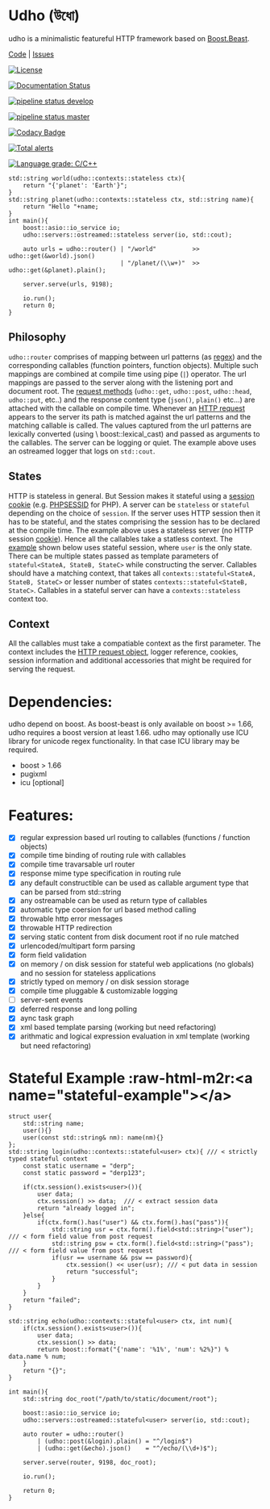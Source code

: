 Udho (উধো)
==========

udho is a minimalistic featureful HTTP framework based on [Boost.Beast](https://www.boost.org/doc/libs/1_71_0/libs/beast/doc/html/index.html).

[Code](https://gitlab.com/neel.basu/udho) | [Issues](https://gitlab.com/neel.basu/udho/issues)

[![License](https://img.shields.io/badge/License-BSD%202--Clause-orange.svg)](https://opensource.org/licenses/BSD-2-Clause)

[![Documentation Status](https://readthedocs.org/projects/udho/badge/?version=latest)](https://udho.readthedocs.io/en/latest/?badge=latest)

[![pipeline status develop](https://gitlab.com/neel.basu/udho/badges/develop/pipeline.svg)](https://gitlab.com/neel.basu/udho/commits/develop)

[![pipeline status master](https://gitlab.com/neel.basu/udho/badges/master/pipeline.svg)](https://gitlab.com/neel.basu/udho/commits/master)

[![Codacy Badge](https://api.codacy.com/project/badge/Grade/20093f1597cd490ba923fc5401ada672)](https://www.codacy.com/manual/neel.basu.z/udho?utm_source=github.com&amp;utm_medium=referral&amp;utm_content=neel/udho&amp;utm_campaign=Badge_Grade)

[![Total alerts](https://img.shields.io/lgtm/alerts/g/neel/udho.svg?logo=lgtm&logoWidth=18)](https://lgtm.com/projects/g/neel/udho/alerts/)

[![Language grade: C/C++](https://img.shields.io/lgtm/grade/cpp/g/neel/udho.svg?logo=lgtm&logoWidth=18)](https://lgtm.com/projects/g/neel/udho/context:cpp)

``` {.sourceCode .cpp}
std::string world(udho::contexts::stateless ctx){
    return "{'planet': 'Earth'}";
}
std::string planet(udho::contexts::stateless ctx, std::string name){
    return "Hello "+name;
}
int main(){
    boost::asio::io_service io;
    udho::servers::ostreamed::stateless server(io, std::cout);

    auto urls = udho::router() | "/world"          >> udho::get(&world).json() 
                               | "/planet/(\\w+)"  >> udho::get(&planet).plain();

    server.serve(urls, 9198);

    io.run();
    return 0;
}
```

Philosophy
----------

`udho::router` comprises of mapping between url patterns (as [regex](https://en.wikipedia.org/wiki/Regular_expression)) and the corresponding callables (function pointers, function objects). Multiple such mappings are combined at compile time using pipe (`|`) operator. The url mappings are passed to the server along with the listening port and document root. The [request methods](https://developer.mozilla.org/en-US/docs/Web/HTTP/Methods) (`udho::get`, `udho::post`, `udho::head`, `udho::put`, etc..) and the response content type (`json()`, `plain()` etc...) are attached with the callable on compile time. Whenever an [HTTP request](https://developer.mozilla.org/en-US/docs/Web/HTTP/Overview#HTTP_flow) appears to the server its path is matched against the url patterns and the matching callable is called. The values captured from the url patterns are lexically converted (using \\ boost::lexical\_cast[](https://theboostcpplibraries.com/boost.lexical_cast)) and passed as arguments to the callables. The server can be logging or quiet. The example above uses an ostreamed logger that logs on `std::cout`.

States
------

HTTP is stateless in general. But Session makes it stateful using a [session cookie](https://en.wikipedia.org/wiki/Session_ID) (e.g. [PHPSESSID](https://www.php.net/manual/en/session.idpassing.php) for PHP). A server can be `stateless` or `stateful` depending on the choice of `session`. If the server uses HTTP session then it has to be stateful, and the states comprising the session has to be declared at the compile time. The example above uses a stateless server (no HTTP session [cookie](https://en.wikipedia.org/wiki/HTTP_cookie)). Hence all the callables take a statless context. The [example](#stateful-example) shown below uses stateful session, where `user` is the only state. There can be multiple states passed as template parameters of `stateful<StateA, StateB, StateC>` while constructing the server. Callables should have a matching context, that takes all `contexts::stateful<StateA, StateB, StateC>` or lesser number of states `contexts::stateful<StateB, StateC>`. Callables in a stateful server can have a `contexts::stateless` context too.

Context
-------

All the callables must take a compatiable context as the first parameter. The context includes the [HTTP request object](https://www.boost.org/doc/libs/develop/libs/beast/doc/html/beast/ref/boost__beast__http__request.html), logger reference, cookies, session information and additional accessories that might be required for serving the request.

Dependencies:
=============

udho depend on boost. As boost-beast is only available on boost \>= 1.66, udho requires a boost version at least 1.66. udho may optionally use ICU library for unicode regex functionality. In that case ICU library may be required.

-   boost \> 1.66
-   pugixml
-   icu [optional]

Features:
=========

-   [x] regular expression based url routing to callables (functions / function objects)
-   [x] compile time binding of routing rule with callables
-   [x] compile time travarsable url router
-   [x] response mime type specification in routing rule
-   [x] any default constructible can be used as callable argument type that can be parsed from std::string
-   [x] any ostreamable can be used as return type of callables
-   [x] automatic type coersion for url based method calling
-   [x] throwable http error messages
-   [x] throwable HTTP redirection
-   [x] serving static content from disk document root if no rule matched
-   [x] urlencoded/multipart form parsing
-   [x] form field validation
-   [x] on memory / on disk session for stateful web applications (no globals) and no session for stateless applications
-   [x] strictly typed on memory / on disk session storage
-   [x] compile time pluggable & customizable logging
-   [ ] server-sent events
-   [x] deferred response and long polling
-   [x] aync task graph
-   [x] xml based template parsing (working but need refactoring)
-   [x] arithmatic and logical expression evaluation in xml template (working but need refactoring)

Stateful Example :raw-html-m2r:\<a name="stateful-example"\>\</a\>
==================================================================

``` {.sourceCode .cpp}
struct user{
    std::string name;
    user(){}
    user(const std::string& nm): name(nm){}
};
std::string login(udho::contexts::stateful<user> ctx){ /// < strictly typed stateful context
    const static username = "derp";
    const static password = "derp123";

    if(ctx.session().exists<user>()){
        user data;
        ctx.session() >> data;  /// < extract session data
        return "already logged in";
    }else{
        if(ctx.form().has("user") && ctx.form().has("pass")){
            std::string usr = ctx.form().field<std::string>("user"); /// < form field value from post request
            std::string psw = ctx.form().field<std::string>("pass"); /// < form field value from post request
            if(usr == username && psw == password){
                ctx.session() << user(usr); /// < put data in session
                return "successful";
            }
        }
    }
    return "failed";
}

std::string echo(udho::contexts::stateful<user> ctx, int num){
    if(ctx.session().exists<user>()){
        user data;
        ctx.session() >> data;
        return boost::format("{'name': '%1%', 'num': %2%}") % data.name % num;
    }
    return "{}";
}

int main(){
    std::string doc_root("/path/to/static/document/root");

    boost::asio::io_service io;
    udho::servers::ostreamed::stateful<user> server(io, std::cout);

    auto router = udho::router()
        | (udho::post(&login).plain() = "^/login$")
        | (udho::get(&echo).json()    = "^/echo/(\\d+)$");

    server.serve(router, 9198, doc_root);

    io.run();

    return 0;
}
```
